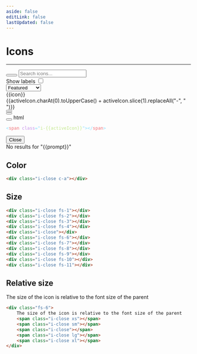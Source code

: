 ```yaml
---
aside: false
editLink: false
lastUpdated: false
---
```


# Icons

---

<div class="group bg w-100%">
    <button
        class="btn xl pr-0 cursor-arrow flexbox center"
        style="padding-left: 20px"
    >
        <span class="i-search c-a fs-5"></span>
    </button>
    <input
        type="search"
        class="lg py-7"
        placeholder="Search icons..."
        @input="e => filter(e.target.value)"
    />
</div>

<div class="x-center wrapper">
    <div class="flexbox x-between y-center py-5">
        <div class="flexbox mob:x-right mob:w-100% py-5">
            <label>
                Show labels
                <input
                    type="checkbox"
                    class="switch sm c-a bg ml-2"
                    @change="toggleLabels"
                    :checked="config.areLabels"
                />
            </label>
        </div>
        <div class="flexbox x-right y-center py-5 mob:w-100%">
            <div class="pointer" @click="setSize('lg')">
                <div class="i-grid-2 pr-7"></div>
            </div>
            <div class="pointer" @click="setSize('md')">
                <div class="i-grid-3 px-7"></div>
            </div>
            <div class="pointer" @click="setSize('sm')">
                <div class="i-grid-4 px-7"></div>
            </div>
            <select class="form ml-7 w-fit" :value="config.sortBy" @input="setSort">
                <option>Featured</option>
                <option>Alphabetical</option>
            </select>
        </div>
    </div>
    <div class="flexbox m--3">
        <div
            v-for="icon in icons"
            :class="[`mob:w-${Math.round(100/mobCols)}%`, `tab:w-${Math.round(100/tabCols)}%`, `pc:w-${Math.round(100/pcCols)}%`]"
        >
            <div
                class="m-3 bg pointer flexbox center text-center column"
                @click="open(icon)"
                :style="{'aspect-ratio': 1}"
            >
                <div
                    class="w-100% text-center"
                    :class="[`i-${icon}`]"
                    :style="{'font-size': iconSize}"
                ></div>
                <div
                    v-if="config.areLabels"
                    class="ellipsis"
                    :class="[`fs-${labelSize}`, `px-${labelSize*2}`, `pt-${labelSize*3-5}`, `mb--${labelSize*2}`]"
                >
                    {{icon}}
                </div>
            </div>
        </div>
    </div>
</div>

<div class="modal" :class="state">
    <div class="w-20">
        <div class="fs-6 bold">
            <div>
                {{activeIcon.charAt(0).toUpperCase() +
                activeIcon.slice(1).replaceAll("-", " ")}}
            </div>
            <button @click="close" class="i-close sm"></button>
        </div>
        <div class="flexbox y-center">
            <div class="mob:w-100% tab:w-40% pc:w-33%">
                <div class="py-12">
                    <div
                        class="text-center"
                        :class="`i-${activeIcon}`"
                        style="font-size: calc(4rem + 4vw)"
                    ></div>
                </div>
            </div>
            <div class="mob:w-100% tab:w-60% m-0 p-0 pc:w-67%">
                <div class="flexbox x-right y-center px-7">
                    <button
                        :data-tooltip="copyText"
                        @click="copy(activeIcon)"
                        @mouseleave="done()"
                        class="px-7 pb-6 pointer"
                    >
                        <div class="i-copy c-888 fs-5"></div>
                    </button>
                    <a
                        :href="`/icons/${activeIcon}.svg`"
                        data-tooltip="download svg"
                        class="px-7 pb-6 pointer"
                        download
                    >
                        <div class="i-download c-888 fs-5"></div>
                    </a>
                </div>
                <div class="language-html m-0">
                    <button title="Copy Code" class="copy"></button>
                    <span class="lang">html</span>
                    <pre class="shiki" ><code><span class="line"><span style="color:#89DDFF;">&lt;</span><span style="color:#F07178;">span</span><span style="color:#89DDFF;"> </span><span style="color:#C792EA;">class</span><span style="color:#89DDFF;">=</span><span style="color:#89DDFF;">"</span><span style="color:#C3E88D;">i-{{activeIcon}}</span><span style="color:#89DDFF;">"</span><span style="color:#89DDFF;">&gt;&lt;/</span><span style="color:#F07178;">span</span><span style="color:#89DDFF;">&gt;</span></span></code></pre>
                </div>
            </div>
        </div>
        <div class="x-right">
            <button @click="close" class="btn bd-a c-a">Close</button>
        </div>
    </div>
</div>

<div v-if="!icons.length" class="flexbox x-center">
        <div class="fs-7 bold pb-4 mb-6 mt-8 ellipsis">
            No results for "{{prompt}}"
        </div>
</div>

## Color

<div class="i-close c-a fs-11"></div>

```html
<div class="i-close c-a"></div>
```

## Size

<div class="flexbox x-between y-center">
    <div class="i-close fs-1"></div>
    <div class="i-close fs-2"></div>
    <div class="i-close fs-3"></div>
    <div class="i-close fs-4"></div>
    <div class="i-close"></div>
    <div class="i-close fs-6"></div>
    <div class="i-close fs-7"></div>
    <div class="i-close fs-8"></div>
    <div class="i-close fs-9"></div>
    <div class="i-close fs-10"></div>
    <div class="i-close fs-11"></div>
</div>

```html
<div class="i-close fs-1"></div>
<div class="i-close fs-2"></div>
<div class="i-close fs-3"></div>
<div class="i-close fs-4"></div>
<div class="i-close"></div>
<div class="i-close fs-6"></div>
<div class="i-close fs-7"></div>
<div class="i-close fs-8"></div>
<div class="i-close fs-9"></div>
<div class="i-close fs-10"></div>
<div class="i-close fs-11"></div>
```

## Relative size

<div class="fs-6">
    The size of the icon is relative to the font size of the parent
    <span class="i-close xs"></span>
    <span class="i-close sm"></span>
    <span class="i-close"></span>
    <span class="i-close lg"></span>
    <span class="i-close xl"></span>
</div>

```html
<div class="fs-6">
    The size of the icon is relative to the font size of the parent
    <span class="i-close xs"></span>
    <span class="i-close sm"></span>
    <span class="i-close"></span>
    <span class="i-close lg"></span>
    <span class="i-close xl"></span>
</div>
```

<script>
import allIcons from "./icons.json";
import allIconsAlphabetical from "./iconsAlphabetical.json";

export default {
    data() {
        return {
            state: "",
            prompt: "",
            copyText: "copy svg",
            activeIcon: "",
            iconSize: "calc(1rem + 0.5vw)",
            mobCols: 4,
            tabCols: 6,
            pcCols: 12,
            labelSize: 3,
            config: {},
            icons: []
        }
    },

    mounted() {
       let config = JSON.parse(localStorage.getItem("config"));

        if (!config) {
            config = {areLabels: false, size: "md", sortBy: "Featured"};
            localStorage.setItem("config", JSON.stringify(config));
        }

        this.config = config;

        this.setSize(config.size);

        this.icons = this.config.sortBy == "Alphabetical" ? allIconsAlphabetical : allIcons;
    },

    methods: {
        open(icon) {
            this.activeIcon = icon;
            this.state = "open";
            window.addEventListener("keydown", this.keyDown);
        },
        close() {
            this.state = "close";
            window.removeEventListener("keydown", this.keyDown);
        },
        keyDown(e) {
            if (e.key === "Escape") this.close();
        },
        filter(prompt) {
            this.prompt = prompt;
            if(this.config.sortBy == "Alphabetical") {
                this.icons = allIconsAlphabetical.filter(icon => icon.includes(prompt.toLowerCase().replaceAll(" ", "-")));
            } else {
                this.icons = allIcons.filter(icon => icon.includes(prompt.toLowerCase().replaceAll(" ", "-")));
            }
        },
        copy(icon) {
            this.copyText = "svg copied";
            
            fetch(`/icons/${icon}.svg`)
                .then(res => res.text())
                .then(data => {
                    navigator.clipboard.writeText(data);
                });
        },
        done() {
            this.copyText = "copy svg"
        },
        setSort(e) {
            this.config.sortBy = e.target.value
            localStorage.setItem("config", JSON.stringify(this.config))
            this.filter(this.prompt)
        },
        setSize(size) {
            if (size == "sm") {
                this.iconSize = "calc(0.75rem + 0.25vw)";
                this.mobCols = 6;
                this.tabCols = 10;
                this.pcCols = 16;
                this.labelSize = 2;
                this.config.size = "sm"
            } else if (size == "lg") {
                this.iconSize = "2.25rem";
                this.mobCols = 2;
                this.tabCols = 4;
                this.pcCols = 8;
                this.labelSize = 4;
                this.config.size = "lg"
            }else {
                this.iconSize = "calc(1rem + 0.5vw)";
                this.mobCols = 4;
                this.tabCols = 7;
                this.pcCols = 12;
                this.labelSize = 3;
                this.config.size = "md"
            }
            localStorage.setItem("config", JSON.stringify(this.config))

        },
        toggleLabels(e) {
            this.config.areLabels = e.currentTarget.checked
            localStorage.setItem("config", JSON.stringify(this.config))
        }
    }
}
</script>

<style scoped>
.wrapper {
    width: calc(100vw - 48px) !important; 
    max-width: 1160px;
}

@media (width >= 768px) {
    .wrapper {
        width: calc(100vw - 80px) !important; 
    }
}

.switch:checked {
    background-color: #0c5 !important;
    color: #fff !important;
}
.xxl {
    width: 40px !important;
    height: 40px !important;
}

@media (width >= 600px) and (width < 1000px) {
    .tab\:w-14\% {
        width: calc(100% / 7) !important;
    }
}

@media (width >= 1000px) {
    .pc\:w-8\% {
        width: calc(25% / 3) !important;
    }
    .pc\:w-6\% {
        width: 6.25% !important;
    }
}
</style>
